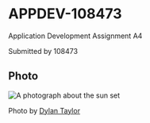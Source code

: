 # APPDEV-108473
Application Development Assignment A4

Submitted by 108473


## Photo

![A photograph about the sun set](images/dylan-taylor.jpg)

Photo by [Dylan Taylor](https://unsplash.com/)
